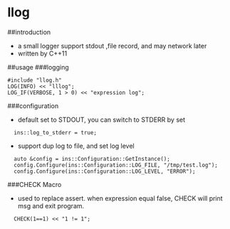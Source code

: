 # llog
##introduction
* a small logger support stdout ,file record, and may network later
* written by C++11

##usage
###logging
```
#include "llog.h"
LOG(INFO) << "lllog";
LOG_IF(VERBOSE, 1 > 0) << "expression log";
```
###configuration
* default set to STDOUT, you can switch to STDERR by set 
```
  ins::log_to_stderr = true;
```

* support dup log to file, and set log level
```
  auto &config = ins::Configuration::GetInstance();
  config.Configure(ins::Configuration::LOG_FILE, "/tmp/test.log");
  config.Configure(ins::Configuration::LOG_LEVEL, "ERROR");
```

###CHECK Macro
* used to replace assert. when expression equal false, CHECK will print msg and exit program.
```
  CHECK(1==1) << "1 != 1";
```